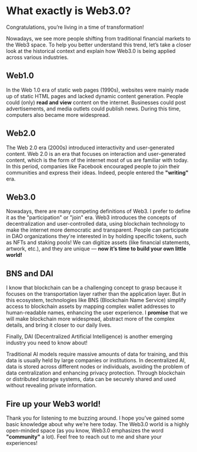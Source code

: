 # What exactly is Web3.0?

Congratulations, you’re living in a time of transformation!

Nowadays, we see more people shifting from traditional financial markets to the Web3 space. To help you better understand this trend, let’s take a closer look at the historical context and explain how Web3.0 is being applied across various industries.

## Web1.0
In the Web 1.0 era of static web pages (1990s), websites were mainly made up of static HTML pages and lacked dynamic content generation. People could (only) **read and view** content on the internet. Businesses could post advertisements, and media outlets could publish news. During this time, computers also became more widespread.

## Web2.0
The Web 2.0 era (2000s) introduced interactivity and user-generated content. Web 2.0 is an era that focuses on interaction and user-generated content, which is the form of the internet most of us are familiar with today. In this period, companies like Facebook encouraged people to join their communities and express their ideas. Indeed, people entered the **"writing"** era.

## Web3.0
Nowadays, there are many competing definitions of Web3. I prefer to define it as the "participation" or "join" era. Web3 introduces the concepts of decentralization and user-controlled data, using blockchain technology to make the internet more democratic and transparent. People can participate in DAO organizations they're interested in by holding specific tokens, such as NFTs and staking pools! We can digitize assets (like financial statements, artwork, etc.), and they are unique — **now it’s time to build your own little world!**

## BNS and DAI
I know that blockchain can be a challenging concept to grasp because it focuses on the transportation layer rather than the application layer. But in this ecosystem, technologies like BNS (Blockchain Name Service) simplify access to blockchain assets by mapping complex wallet addresses to human-readable names, enhancing the user experience. I **promise** that we will make blockchain more widespread, abstract more of the complex details, and bring it closer to our daily lives.

Finally, DAI (Decentralized Artificial Intelligence) is another emerging industry you need to know about!

Traditional AI models require massive amounts of data for training, and this data is usually held by large companies or institutions. In decentralized AI, data is stored across different nodes or individuals, avoiding the problem of data centralization and enhancing privacy protection. Through blockchain or distributed storage systems, data can be securely shared and used without revealing private information.

## Fire up your Web3 world!

Thank you for listening to me buzzing around. I hope you’ve gained some basic knowledge about why we’re here today. The Web3.0 world is a highly open-minded space (as you know, Web3.0 emphasizes the word **"community"** a lot). Feel free to reach out to me and share your experiences!